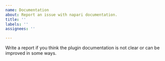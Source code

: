 ```yaml
---
name: Documentation
about: Report an issue with napari documentation.
title: ''
labels: ''
assignees: ''

---
```


Write a report if you think the plugin documentation is not clear or can be improved in some ways.
